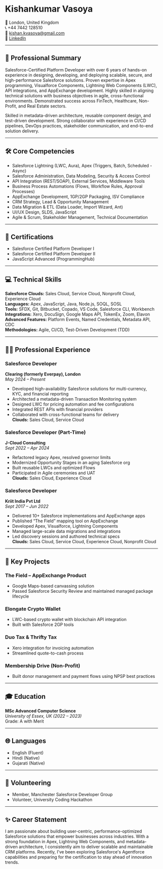 # Kishankumar Vasoya

📍 London, United Kingdom  
📞 +44 7442 128510  
📧 [kishan.kvasoya@gmail.com](mailto:kishan.kvasoya@gmail.com)  
🔗 [LinkedIn](https://bit.ly/kvasoya)  

---

## 💼 Professional Summary

Salesforce-Certified Platform Developer with over 6 years of hands-on experience in designing, developing, and deploying scalable, secure, and high-performance Salesforce solutions. Proven expertise in Apex programming, Visualforce Components, Lightning Web Components (LWC), API integrations, and AppExchange development. Highly skilled in aligning technical solutions with business objectives in agile, cross-functional environments. Demonstrated success across FinTech, Healthcare, Non-Profit, and Real Estate sectors.

Skilled in metadata-driven architecture, reusable component design, and test-driven development. Strong collaborator with experience in CI/CD pipelines, DevOps practices, stakeholder communication, and end-to-end solution delivery.

---

## 🛠️ Core Competencies

- Salesforce Lightning (LWC, Aura), Apex (Triggers, Batch, Scheduled - Async)
- Salesforce Administration, Data Modeling, Security & Access Control
- API Integration (REST/SOAP), External Services, Middleware Tools
- Business Process Automations (Flows, Workflow Rules, Approval Processes)
- AppExchange Development, 1GP/2GP Packaging, ISV Compliance
- CRM Strategy, Lead & Opportunity Management
- Data Migration & ETL (Data Loader, Import Wizard, Ant)
- UI/UX Design, SLDS, JavaScript
- Agile & Scrum, Stakeholder Management, Technical Documentation

---

## 📜 Certifications

- Salesforce Certified Platform Developer I  
- Salesforce Certified Platform Developer II  
- JavaScript Advanced (ProgrammingHub)

---

## 💻 Technical Skills

**Salesforce Clouds:** Sales Cloud, Service Cloud, Nonprofit Cloud, Experience Cloud  
**Languages:** Apex, JavaScript, Java, Node.js, SOQL, SOSL  
**Tools:** SFDX, Git, Bitbucket, Copado, VS Code, Salesforce CLI, Workbench  
**Integrations:** Xero, DocuSign, Google Maps API, TokenEx, Zoom, Elavon  
**Advanced Features:** Platform Events, Named Credentials, Metadata API, CDC  
**Methodologies:** Agile, CI/CD, Test-Driven Development (TDD)

---

## 👨‍💼 Professional Experience

### **Salesforce Developer**  
**Clearing (formerly Everpay), London**  
_May 2024 – Present_  
- Developed high-availability Salesforce solutions for multi-currency, KYC, and financial reporting  
- Architected a metadata-driven Transaction Monitoring system  
- Designed LWC for pricing automation and fee configurations  
- Integrated REST APIs with financial providers  
- Collaborated with cross-functional teams for delivery  
**Clouds:** Sales Cloud, Service Cloud

### **Salesforce Developer (Part-Time)**  
**J-Cloud Consulting**  
_Sept 2022 – Apr 2024_  
- Refactored legacy Apex, resolved governor limits  
- Modernized Opportunity Stages in an aging Salesforce org  
- Built reusable LWCs and optimized Flows  
- Participated in Agile ceremonies and UAT  
**Clouds:** Sales Cloud, Experience Cloud

### **Salesforce Developer**  
**Kriit India Pvt Ltd**  
_Sept 2017 – Jun 2022_  
- Delivered 10+ Salesforce implementations and AppExchange apps  
- Published “The Field” mapping tool on AppExchange  
- Developed Apex, Visualforce, Lightning Components  
- Managed large-scale data migrations and integrations  
- Led discovery sessions and authored technical specs  
**Clouds:** Sales Cloud, Service Cloud, Experience Cloud, Nonprofit Cloud

---

## 🚀 Key Projects

### **The Field – AppExchange Product**  
- Google Maps-based canvassing solution  
- Passed Salesforce Security Review and maintained managed package lifecycle

### **Elongate Crypto Wallet**  
- LWC-based crypto wallet with blockchain API integration  
- Built with Salesforce 2GP tools

### **Duo Tax & Thrifty Tax**  
- Xero integration for invoicing automation  
- Streamlined quote-to-cash process

### **Membership Drive (Non-Profit)**  
- Built donor management and payment flows using NPSP best practices

---

## 🎓 Education

**MSc Advanced Computer Science**  
_University of Essex, UK (2022 – 2023)_  
Grade: A with Merit

---

## 🌐 Languages

- English (Fluent)  
- Hindi (Native)  
- Gujarati (Native)

---

## 🤝 Volunteering

- Member, Manchester Salesforce Developer Group  
- Volunteer, University Coding Hackathon

---

## ✨ Career Statement

I am passionate about building user-centric, performance-optimized Salesforce solutions that empower businesses across industries. With a strong foundation in Apex, Lightning Web Components, and metadata-driven architecture, I consistently aim to deliver scalable and maintainable CRM platforms. Recently, I’ve been exploring Salesforce's Agentforce capabilities and preparing for the certification to stay ahead of innovation trends.